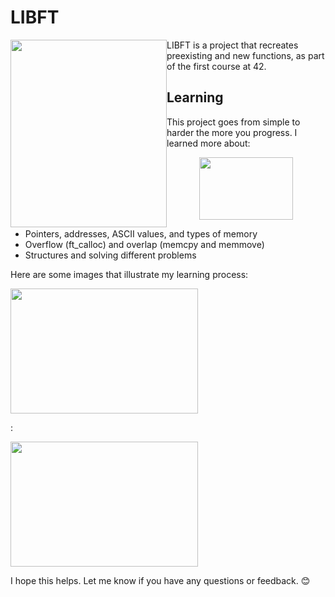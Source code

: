# LIBFT
<p text-align="center"> 
  <img src="https://github.com/WebXoX/LIBFT/assets/97600250/ac7bc15a-e834-4b2b-aebc-d3622b44a3c1" style="float:left; width:250px; height:300px">
  
  LIBFT is a project that recreates preexisting and new functions, as part of the first course at 42.
</p>

## Learning

This project goes from simple to harder the more you progress. I learned more about:
<div align="center">
  <img src="https://github.com/WebXoX/LIBFT/assets/97600250/4f41b5bf-e686-4860-9ff1-b7ef15796bc6" style="width:150px; height:100px" >
</div>

- Pointers, addresses, ASCII values, and types of memory
- Overflow (ft_calloc) and overlap (memcpy and memmove)
- Structures and solving different problems

Here are some images that illustrate my learning process:

  
<img src="https://github.com/WebXoX/LIBFT/assets/97600250/d5604605-1d60-478f-b6d2-e75ba32aaacc" style="width:300px; height:200px; " >

:

<img src="https://github.com/WebXoX/LIBFT/assets/97600250/ee51d8c7-221f-47b7-bacb-e027fd3557ac" style="width:300px; height:200px" >


I hope this helps. Let me know if you have any questions or feedback. 😊
